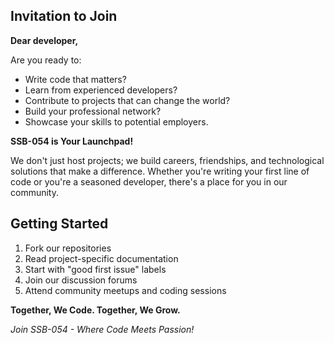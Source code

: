 ## Invitation to Join

**Dear developer,**

Are you ready to:
- Write code that matters?
- Learn from experienced developers?
- Contribute to projects that can change the world?
- Build your professional network?
- Showcase your skills to potential employers.

**SSB-054 is Your Launchpad!**

We don't just host projects; we build careers, friendships, and technological solutions that make a difference. 
Whether you're writing your first line of code or you're a seasoned developer, 
there's a place for you in our community.

## Getting Started

1. Fork our repositories
2. Read project-specific documentation
3. Start with "good first issue" labels
4. Join our discussion forums
5. Attend community meetups and coding sessions

**Together, We Code. Together, We Grow.**

*Join SSB-054 - Where Code Meets Passion!*
